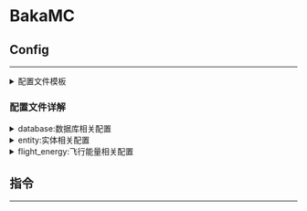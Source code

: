 # BakaMC

## Config
***

<details>
<summary>配置文件模板</summary>

```json
{
  "database": {
    "url": "数据库连接地址:jdbc:mysql://localhost:3306/bakamc",
    "user": "数据库用户名",
    "password": "数据库用户密码"
  },
  "entity": {
    "entity_infos": {
      "小黑": {
        "type": "minecraft:enderman"
      },
      "苦力怕": {
        "type": "minecraft:creeper"
      }
    },
    "change_block": {
      "block_infos": {
        "方块键": {
          "x": "<IntRange> 方块X坐标范围 null->不判断",
          "y": "<IntRange> 方块Y坐标范围 null->不判断",
          "z": "<IntRange> 方块Z坐标范围 null->不判断",
          "type": "<String> 方块类型 null->不判断",
          "biome": "<String> 方块所在生物群系 null->不判断",
          "world": "<String> 方块所在世界 null->不判断"
        },
        "西瓜": {
          "type": "minecraft:melon_block"
        },
        "主世界方块": {
          "world": "minecraft:overworld"
        }
      },
      "entity_map": {
        "小黑": [
          "主世界方块"
        ],
        "苦力怕": [
          "主世界方块"
        ]
      }
    }
  },
  "flight_energy": {
    "energy_cost": 1.0,
    "max_energy": 5000.0,
    "money_item": {
      "⑨币": 5000.0,
      "冰辉石": 78.125
    },
    "sync_period": {
      "value": 5.0,
      "unit": "MINUTES"
    },
    "tick_period": {
      "value": 1.0,
      "unit": "SECONDS"
    }
  }
}
```

</details>

### 配置文件详解

<details>
<summary>database:数据库相关配置</summary>

| 属性名        |    类型    | 描述      |
|:-----------|:--------:|:--------|
| `url`      | `String` | 数据库连接地址 |
| `root`     | `String` | 数据库用户名  |
| `password` | `String` | 数据库用户密码 |

</details>

<details>
<summary>entity:实体相关配置</summary>

| 属性名            |            类型            | 描述         |
|:---------------|:------------------------:|:-----------|
| `entity_infos` | `Map<String,EntityInfo>` | 记录特定的实体信息  |
| `change_block` |         `Object`         | 实体改变方块相关配置 |

`entity_infos` : 纪录特定的实体信息

| 属性名               |    类型     | 描述              |
|:------------------|:---------:|:----------------|
| `key`             | `String`  | 实体索引            |
| `EntityInfo.name` | `String?` | 实体名,为空时不参与判断    |
| `EntityInfo.type` | `String?` | 实体类型,为空时不参与判断   |
| `EntityInfo.uuid` | `String?` | 实体UUID,为空时不参与判断 |

<details>
<summary>示例</summary>

```json
{
  "entity_infos": {
    "小黑": {
      "type": "minecraft:enderman",
      "name": "末影人",
      "uuid": "808e8bd1-f808-4dec-aa46-ad64d3d6dc1c"
    }
  }
}
```

将会判断的实体，索引`<key>`为`小黑`

- 实体类型为`minecraft:enderman`
- 实体名为`末影人`
- 实体UUID为`808e8bd1-f808-4dec-aa46-ad64d3d6dc1c`

</details>

`change_block`:**实体改变方块相关配置**

| 属性名           |             类型             | 描述                                                      |
|:--------------|:--------------------------:|:--------------------------------------------------------|
| `block_infos` |  `Map<String,BlockInfo>`   | 方块索引                                                    |
| `entity_map`  | `Map<String,List<String>>` | 实体映射 `key:<entity_infos.key>` : `List<block_infos.key>` |

`block_infos` 记录特定的方块信息

| 属性名               |     类型      | 描述                     |
|:------------------|:-----------:|:-----------------------|
| `key`             |  `String`   | 方块索引                   |
| `BlockInfo.x`     | `IntRange?` | 方块所在的 `x` 轴范围,为空时不参与判断 |
| `BlockInfo.y`     | `IntRange?` | 方块所在的 `y` 轴范围,为空时不参与判断 |
| `BlockInfo.z`     | `IntRange?` | 方块所在的 `z` 轴范围,为空时不参与判断 |
| `BlockInfo.type`  |  `String?`  | 方块的类型,为空时不参与判断         |
| `BlockInfo.biome` |  `String?`  | 方块所在生物群戏,为空时不参与判断      |
| `BlockInfo.world` |  `String?`  | 方块所在世界,为空时不参与判断        |

<details>
<summary>示例</summary>

```json
{
  "block_infos": {
    "西瓜": {
      "x": "0..55",
      "y": "-10..55",
      "z": "20..60",
      "type": "minecraft:melon_block",
      "biome": "minecraft:plains",
      "world": "minecraft:overworld"
    }
  }
}
```

将会判断的方块

- 方块X坐标范围为 `0<= x <=55`
- 方块Y坐标范围为 `-10<= x <=55`
- 方块Z坐标范围为 `20<= x <=60`
- 方块类型为 `minecraft:melon_block` 西瓜方块
- 方块所在生物群系为 `minecraft:plains` 平原
- 方块所在世界为 `minecraft:overworld` 主世界

</details>

`entity_map` 实体映射

| 属性名     |       类型       | 描述                         |
|:--------|:--------------:|:---------------------------|
| `key`   |    `String`    | 实体索引 `<entity_infos.key>`  |
| `value` | `List<String>` | 方块索引列表 `<block_infos.key>` |

<details>
<summary>示例</summary>

```json
{
  "entity_map": {
    "小黑": [
      "西瓜"
    ]
  }
}
```

将会禁止实体`小黑`更改方块`西瓜`

</details>

</details>

<details>
<summary>flight_energy:飞行能量相关配置</summary>

| 属性名           |          类型          | 描述                                          |
|:--------------|:--------------------:|:--------------------------------------------|
| `energy_cost` |       `Double`       | 每一次`Tick`消耗的能量                              |
| `max_energy`  |       `Double`       | 玩家拥有的最大能量值                                  |
| `money_item`  | `Map<String,Double>` | 用于购买飞行能量的物品`key为特殊物品的key,value为该物品每个能兑换的能量` |
| `sync_period` |      `Duration`      | 同步周期,用于同步玩家的能量值到数据库                         |
| `tick_period` |      `Duration`      | `Tick`周期                                    |

`Duration`

| 属性名     |       类型       | 描述                                                                                 |
|:--------|:--------------:|:-----------------------------------------------------------------------------------|
| `value` |    `Number`    | 时间                                                                                 |
| `unit`  | `DurationUnit` | 时间单位,可选值`[NANOSECONDS, MICROSECONDS, MILLISECONDS, SECONDS, MINUTES, HOURS, DAYS]` |

</details>

## 指令
***
